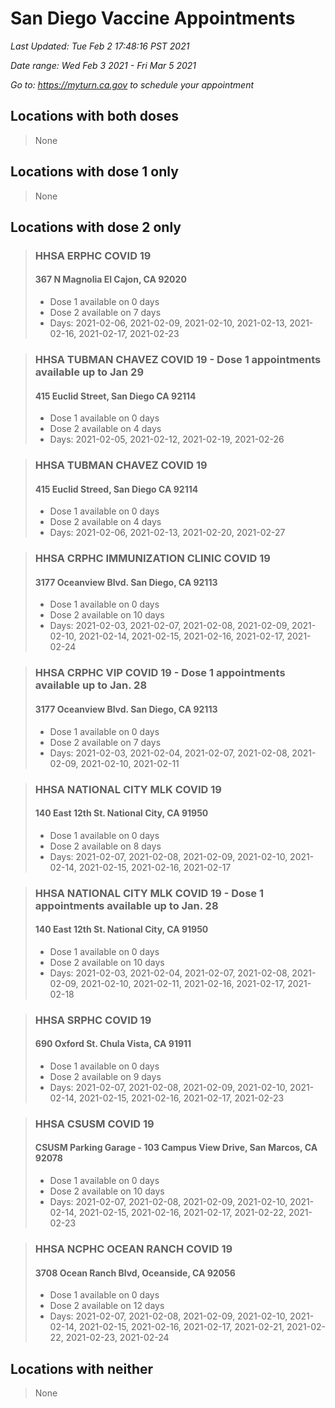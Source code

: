 # San Diego Vaccine Appointments
*Last Updated: Tue Feb 2 17:48:16 PST 2021*

*Date range: Wed Feb 3 2021 - Fri Mar 5 2021*

*Go to: <https://myturn.ca.gov> to schedule your appointment*


## Locations with both doses

>None

## Locations with dose 1 only

>None

## Locations with dose 2 only

>### HHSA ERPHC COVID 19
>#### 367 N Magnolia El Cajon, CA 92020
>- Dose 1 available on 0 days
>- Dose 2 available on 7 days
>  - Days: 2021-02-06, 2021-02-09, 2021-02-10, 2021-02-13, 2021-02-16, 2021-02-17, 2021-02-23

>### HHSA TUBMAN CHAVEZ COVID 19 - Dose 1 appointments available up to Jan 29
>#### 415 Euclid Street, San Diego CA 92114
>- Dose 1 available on 0 days
>- Dose 2 available on 4 days
>  - Days: 2021-02-05, 2021-02-12, 2021-02-19, 2021-02-26

>### HHSA TUBMAN CHAVEZ COVID 19
>#### 415 Euclid Streed, San Diego CA 92114
>- Dose 1 available on 0 days
>- Dose 2 available on 4 days
>  - Days: 2021-02-06, 2021-02-13, 2021-02-20, 2021-02-27

>### HHSA CRPHC IMMUNIZATION CLINIC COVID 19
>#### 3177 Oceanview Blvd. San Diego, CA 92113
>- Dose 1 available on 0 days
>- Dose 2 available on 10 days
>  - Days: 2021-02-03, 2021-02-07, 2021-02-08, 2021-02-09, 2021-02-10, 2021-02-14, 2021-02-15, 2021-02-16, 2021-02-17, 2021-02-24

>### HHSA CRPHC VIP COVID 19 - Dose 1 appointments available up to Jan. 28
>#### 3177 Oceanview Blvd. San Diego, CA 92113
>- Dose 1 available on 0 days
>- Dose 2 available on 7 days
>  - Days: 2021-02-03, 2021-02-04, 2021-02-07, 2021-02-08, 2021-02-09, 2021-02-10, 2021-02-11

>### HHSA NATIONAL CITY MLK COVID 19
>#### 140 East 12th St. National City, CA 91950
>- Dose 1 available on 0 days
>- Dose 2 available on 8 days
>  - Days: 2021-02-07, 2021-02-08, 2021-02-09, 2021-02-10, 2021-02-14, 2021-02-15, 2021-02-16, 2021-02-17

>### HHSA NATIONAL CITY MLK COVID 19 - Dose 1 appointments available up to Jan. 28
>#### 140 East 12th St. National City, CA 91950
>- Dose 1 available on 0 days
>- Dose 2 available on 10 days
>  - Days: 2021-02-03, 2021-02-04, 2021-02-07, 2021-02-08, 2021-02-09, 2021-02-10, 2021-02-11, 2021-02-16, 2021-02-17, 2021-02-18

>### HHSA SRPHC COVID 19
>#### 690 Oxford St. Chula Vista, CA 91911
>- Dose 1 available on 0 days
>- Dose 2 available on 9 days
>  - Days: 2021-02-07, 2021-02-08, 2021-02-09, 2021-02-10, 2021-02-14, 2021-02-15, 2021-02-16, 2021-02-17, 2021-02-23

>### HHSA CSUSM COVID 19
>#### CSUSM Parking Garage - 103 Campus View Drive, San Marcos, CA 92078
>- Dose 1 available on 0 days
>- Dose 2 available on 10 days
>  - Days: 2021-02-07, 2021-02-08, 2021-02-09, 2021-02-10, 2021-02-14, 2021-02-15, 2021-02-16, 2021-02-17, 2021-02-22, 2021-02-23

>### HHSA NCPHC OCEAN RANCH COVID 19
>#### 3708 Ocean Ranch Blvd, Oceanside, CA 92056
>- Dose 1 available on 0 days
>- Dose 2 available on 12 days
>  - Days: 2021-02-07, 2021-02-08, 2021-02-09, 2021-02-10, 2021-02-14, 2021-02-15, 2021-02-16, 2021-02-17, 2021-02-21, 2021-02-22, 2021-02-23, 2021-02-24

## Locations with neither

>None

